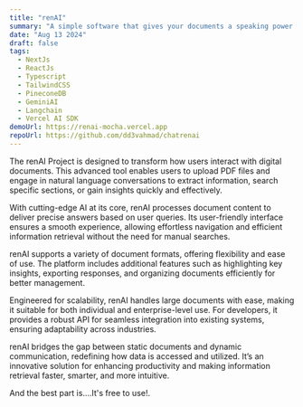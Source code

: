 ```yaml
---
title: "renAI"
summary: "A simple software that gives your documents a speaking power."
date: "Aug 13 2024"
draft: false
tags:
  - NextJs
  - ReactJs
  - Typescript
  - TailwindCSS
  - PineconeDB
  - GeminiAI
  - Langchain
  - Vercel AI SDK
demoUrl: https://renai-mocha.vercel.app
repoUrl: https://github.com/dd3vahmad/chatrenai
---
```


The renAI Project is designed to transform how users interact with digital documents. This advanced tool enables users to upload PDF files and engage in natural language conversations to extract information, search specific sections, or gain insights quickly and effectively.

With cutting-edge AI at its core, renAI processes document content to deliver precise answers based on user queries. Its user-friendly interface ensures a smooth experience, allowing effortless navigation and efficient information retrieval without the need for manual searches.

renAI supports a variety of document formats, offering flexibility and ease of use. The platform includes additional features such as highlighting key insights, exporting responses, and organizing documents efficiently for better management.

Engineered for scalability, renAI handles large documents with ease, making it suitable for both individual and enterprise-level use. For developers, it provides a robust API for seamless integration into existing systems, ensuring adaptability across industries.

renAI bridges the gap between static documents and dynamic communication, redefining how data is accessed and utilized. It’s an innovative solution for enhancing productivity and making information retrieval faster, smarter, and more intuitive.

And the best part is....It's free to use!.
